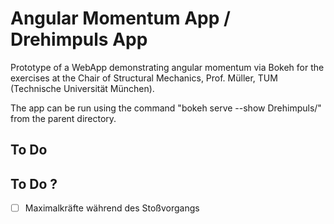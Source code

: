 # Angular Momentum App / Drehimpuls App

Prototype of a WebApp demonstrating angular momentum via Bokeh for the exercises at the Chair of Structural Mechanics, Prof. Müller, TUM (Technische Universität München).

The app can be run using the command "bokeh serve --show Drehimpuls/" from the parent directory.

## To Do

## To Do ? 
- [ ] Maximalkräfte während des Stoßvorgangs
